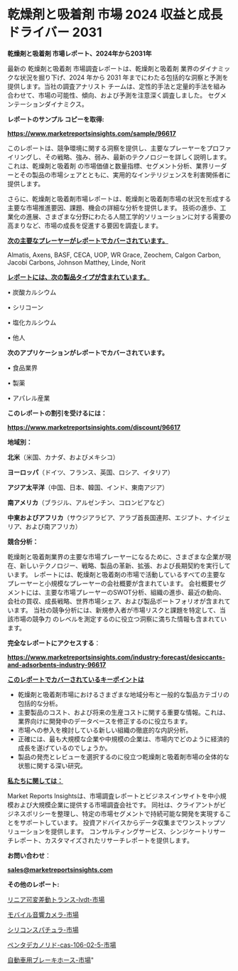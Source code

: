 # 乾燥剤と吸着剤 市場 2024 収益と成長ドライバー 2031

<strong>乾燥剤と吸着剤 市場レポート、2024年から2031年</strong>

最新の 乾燥剤と吸着剤 市場調査レポートは、乾燥剤と吸着剤 業界のダイナミックな状況を掘り下げ、2024 年から 2031 年までにわたる包括的な洞察と予測を提供します。当社の調査アナリスト チームは、定性的手法と定量的手法を組み合わせて、市場の可能性、傾向、および予測を注意深く調査しました。 セグメンテーションダイナミクス。



<strong>レポートのサンプル コピーを取得:</strong> <a href=https://www.marketreportsinsights.com/sample/96617>

<strong><u>https://www.marketreportsinsights.com/sample/96617</u></strong></a>

このレポートは、競争環境に関する洞察を提供し、主要なプレーヤーをプロファイリングし、その戦略、強み、弱み、最新のテクノロジーを詳しく説明します。 これは、乾燥剤と吸着剤 の市場価値と数量指標、セグメント分析、業界リーダーとその製品の市場シェアとともに、実用的なインテリジェンスを利害関係者に提供します。

さらに、乾燥剤と吸着剤市場レポートは、乾燥剤と吸着剤市場の状況を形成する主要な市場推進要因、課題、機会の詳細な分析を提供します。 技術の進歩、工業化の進展、さまざまな分野にわたる人間工学的ソリューションに対する需要の高まりなど、市場の成長を促進する要因を調査します。



<strong><u>次の主要なプレーヤーがレポートでカバーされています。</u></strong>

Almatis, Axens, BASF, CECA, UOP, WR Grace, Zeochem, Calgon Carbon, Jacobi Carbons, Johnson Matthey, Linde, Norit



<strong><u><b>レポートには、次の製品タイプが含まれています。</b></u></strong>

• 炭酸カルシウム

• シリコーン

• 塩化カルシウム

• 他人



<strong><b>次のアプリケーションがレポートでカバーされています。</b></strong>

• 食品業界

• 製薬

• アパレル産業



<strong><b>このレポートの割引を受けるには：</b></strong><a href=https://www.marketreportsinsights.com/discount/96617>

<strong><u>https://www.marketreportsinsights.com/discount/96617</u></strong></a>



<strong>地域別：</strong>



<strong>北米</strong>（米国、カナダ、およびメキシコ）



<strong>ヨーロッパ</strong>（ドイツ、フランス、英国、ロシア、イタリア）



<strong>アジア太平洋</strong>（中国、日本、韓国、インド、東南アジア）



<strong>南アメリカ</strong>（ブラジル、アルゼンチン、コロンビアなど）



<strong>中東およびアフリカ</strong>（サウジアラビア、アラブ首長国連邦、エジプト、ナイジェリア、および南アフリカ）



<strong>競合分析：</strong>

乾燥剤と吸着剤業界の主要な市場プレーヤーになるために、さまざまな企業が現在、新しいテクノロジー、戦略、製品の革新、拡張、および長期契約を実行しています。 レポートには、乾燥剤と吸着剤の市場で活動しているすべての主要なプレーヤーと小規模なプレーヤーの会社概要が含まれています。 会社概要セグメントには、主要な市場プレーヤーのSWOT分析、組織の進歩、最近の動向、会社の買収、成長戦略、世界市場シェア、および製品ポートフォリオが含まれています。 当社の競争分析には、新規参入者が市場リスクと課題を特定して、当該市場の競争力 のレベルを測定するのに役立つ洞察に満ちた情報も含まれています。



<strong>完全なレポートにアクセスする</strong>：

<a href=https://www.marketreportsinsights.com/industry-forecast/desiccants-and-adsorbents-industry-96617>

<strong><u>https://www.marketreportsinsights.com/industry-forecast/desiccants-and-adsorbents-industry-96617</u></strong></a>



<strong><u><b>このレポートでカバーされているキーポイントは</b></u></strong>
<ul>
  <li>乾燥剤と吸着剤市場におけるさまざまな地域分布と一般的な製品カテゴリの包括的な分析。</li>
  <li>主要製品のコスト、および将来の生産コストに関する重要な情報。これは、業界向けに開発中のデータベースを修正するのに役立ちます。</li>
  <li>市場への参入を検討している新しい組織の徹底的な内訳分析。</li>
  <li>正確には、最も大規模な企業や中規模の企業は、市場内でどのように経済的成長を遂げているのでしょうか。</li>
  <li>製品の発売とレビューを選択するのに役立つ乾燥剤と吸着剤市場の全体的な状態に関する深い研究。</li>
</ul>


<strong><u><b>私たちに関しては：</b></u></strong>

Market Reports Insightsは、市場調査レポートとビジネスインサイトを中小規模および大規模企業に提供する市場調査会社です。 同社は、クライアントがビジネスポリシーを整理し、特定の市場セグメントで持続可能な開発を実現することをサポートしています。 投資アドバイスからデータ収集までワンストップソリューションを提供します。 コンサルティングサービス、シンジケートリサーチレポート、カスタマイズされたリサーチレポートを提供します。



<strong><b>お問い合わせ</b></strong>：

<a href=mailto:sales@marketreportsinsights.com>

<strong><u>sales@marketreportsinsights.com</u></strong></a>



<strong>その他のレポート:</strong>

<a href=https://www.linkedin.com/pulse/リニア可変差動トランス-lvdt-市場-2023-swot-分析と最新イノベーション-zriqf/>リニア可変差動トランス-lvdt-市場</a>

<a href=https://www.linkedin.com/pulse/モバイル音響カメラ-市場-2023-最新の-cagr-および成長分析-2030-pr-news-hub-v27of/>モバイル音響カメラ-市場</a>

<a href=https://www.linkedin.com/pulse/シリコンスパチュラ-市場-2023-新興市場-将来の動向と市場需要-2030-rdm2f/>シリコンスパチュラ-市場</a>

<a href=https://www.linkedin.com/pulse/ペンタデカノリド-cas-106-02-5-市場-2023-推進要因と成長機会-hr1xf/>ペンタデカノリド-cas-106-02-5-市場</a>

<a href=https://www.linkedin.com/pulse/自動車用ブレーキホース-市場-2023-年のダイナミクスとビジネストレンド-1d9cf/>自動車用ブレーキホース-市場</a>"
